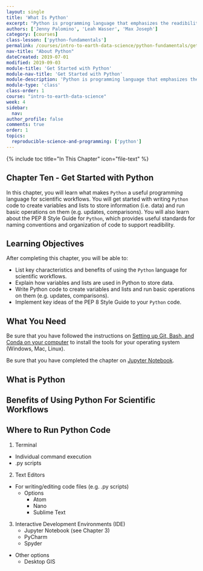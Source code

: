 ```yaml
---
layout: single
title: 'What Is Python'
excerpt: "Python is programming language that emphasizes the readibility of code and provides many packages and libraries for working with scientific data. Learn about the key characteristics of Python and the benefits of using Python for scientific workflows."
authors: ['Jenny Palomino', 'Leah Wasser', 'Max Joseph']
category: [courses]
class-lesson: ['python-fundamentals']
permalink: /courses/intro-to-earth-data-science/python-fundamentals/get-started-python/
nav-title: "About Python"
dateCreated: 2019-07-01
modified: 2019-09-03
module-title: 'Get Started with Python'
module-nav-title: 'Get Started with Python'
module-description: 'Python is programming language that emphasizes the readibility of code and provides many packages and libraries for working with scientific data. Learn how to get started with writing Python code.'
module-type: 'class'
class-order: 1
course: "intro-to-earth-data-science"
week: 4
sidebar:
  nav:
author_profile: false
comments: true
order: 1
topics:
  reproducible-science-and-programming: ['python']
---
```

{% include toc title="In This Chapter" icon="file-text" %}

<div class='notice--success' markdown="1">

## <i class="fa fa-ship" aria-hidden="true"></i> Chapter Ten - Get Started with Python

In this chapter, you will learn what makes `Python` a useful programming language for scientific workflows. You will get started with writing `Python` code to create variables and lists to store information (i.e. data) and run basic operations on them (e.g. updates, comparisons). You will also learn about the PEP 8 Style Guide for `Python`, which provides useful standards for naming conventions and organization of code to support readibility.


## <i class="fa fa-graduation-cap" aria-hidden="true"></i> Learning Objectives

After completing this chapter, you will be able to:

* List key characteristics and benefits of using the `Python` language for scientific workflows.
* Explain how variables and lists are used in Python to store data.
* Write Python code to create variables and lists and run basic operations on them (e.g. updates, comparisons).
* Implement key ideas of the PEP 8 Style Guide to your `Python` code.


## <i class="fa fa-check-square-o fa-2" aria-hidden="true"></i> What You Need

Be sure that you have followed the instructions on <a href="{{ site.url }}/workshops/setup-earth-analytics-python/">Setting up Git, Bash, and Conda on your computer</a> to install the tools for your operating system (Windows, Mac, Linux). 

Be sure that you have completed the chapter on <a href="{{ site.url }}/courses/intro-to-earth-data-science/open-reproducible-science/jupyter-python/">Jupyter Notebook</a>.

</div>


## What is Python






## Benefits of Using Python For Scientific Workflows





## Where to Run Python Code

1. Terminal
* Individual command execution
* .py scripts
2. Text Editors
* For writing/editing code files (e.g. .py scripts) 
    * Options
        * Atom
        * Nano
        * Sublime Text
3. Interactive Development Environments (IDE)
    * Jupyter Notebook (see Chapter 3)
    * PyCharm
    * Spyder
* Other options
    * Desktop GIS


